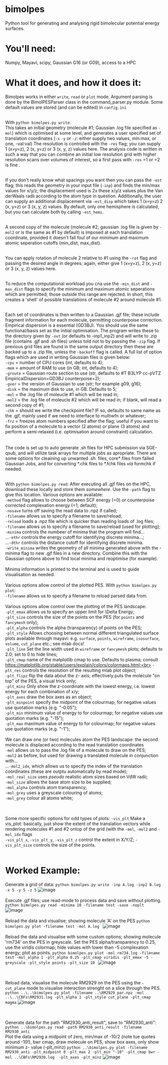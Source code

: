 # bimolpes
Python tool for generating and analysing rigid bimolecular potential energy surfaces.

# You'll need:
Numpy, Mayavi, scipy, Gaussian G16 (or G09), access to a HPC<br>

# What it does, and how it does it:
Bimolpes works in either `write`, `read` or `plot` mode. Argument parsing is done by the BimolPESParser class in the command_parser.py module. Some default values are stored (and can be edited) in `config.ini`<br><br>

With `python bimolpes.py write`:<br>
This takes an initial geometry (molecule #1; Gaussian .log file specified as `-mol`) which is optimised at some level, and generates a user specified set of translation coordinates (`-x` `-y` or `-z`: either supply two values, min:max, or one, -val:val) The resolution is controlled with the `-res` flag; you can supply 1 (x=y=z), 2 (x, y=z) or 3 (x, y, z) values here. The analysis code is written in such a way that you can combine an initial low resolution grid with higher resolution scans over volumes of interest, so a first pass with `-res` =1 or =2 is fine .<br><br>

If you don't really know what spacings you want then you can pass the `-est` flag; this reads the geometry in your input file (`-inp`) and finds the min/max values for x/y/z; the displacement used is 2x these x/y/z values plus the Van derWaals radii according to the atom type in question. Additionally, the user can supply an additional displacement via `-est_disp` which takes 1 (x=y=z) 2 (x, y=z) or 3 (x, y, z) values. By default, only one hemisphere is calculated, but you can calculate both by calling `-est_hemi`.<br><br>

A second copy of the molecule (molecule #2; gaussian .log file is given by `-mol2` or is the same as #1 by default) is imposed at each translation coordinate, provided it doesn't fall foul of our minimum and maximum atomic seperation cutoffs (min_dist, max_dist). <br><br>

You can apply rotation of molecule 2 relative to #1 using the `-rot` flag and passing the desired angle in degrees; again, either give 1 (x=y=z), 2 (x, y=z) or 3 (x, y, z) values here.<br><br>

To reduce the computational workload you cna use the `-min_dist` and `-max_dist` flags to specify the minimum and maximum atomic seperations which are permitted; those outside this range are rejected. In short, this creates a 'shell' of possible translations of molecule #2 around molecule #1. <br><br>

Each set of coordinates is then written to a Gaussian .gjf file; these include fragment information for each molecule, permitting counterpoise correction. Empirical dispersion is a essential (GD3BJ). You should use the same functional/basis set as the initial optimisation. The program writes these to the directory given by `-out` (or defaults to -inp1_inp2) and will write to .zip file (contains .gjf and .sh files) unless told not to by passing the `-zip` flag. If previous grid files are found in the same output directory then these are backed up to a .zip file, unless the `-backoff` flag is called. A full list of option flags which are used in writing Gaussian files is given below:<br>
`-cpu` = number of CPU cores (int, defaults to 4);<br>
`-mem` = amount of RAM to use (in GB; int, defaults to 4);<br>
`-groute` = Gaussian route section to use (str, defaults to #T B3LYP cc-pVTZ EmpiricalDispersion=GD3BJ counterpoise=2);<br>
`-gver` = the version of Gaussian to use (str; for example g09, g16);<br>
`-disk` = the maximum disk to use, in GB. Defaults to 5;<br>
`-mol` = the .log file of moleucle #1 which will be read in;<br>
`-mol2` = the .log file of moleucle #2 which will be read in; if blank, will read a second copy of #1; <br>
`-chk` = should we write the checkpoint file? IF so, defaults to same name as the .gjf, mainly used if we need to interface to multiwfn or whatever;<br>
`-frz` = freezes atom numbers specified after the flag; useful if you want to fix position of a molecule to a vector (2 atoms) or plane (3 atoms) and perform a semi-relaxed (i.e. optimisation around constraint) calculation. <br>
<br><br>
The code is set up to auto generate .sh files for HPC submission via SGE-qsub, and will utilize task arrays for multiple jobs as apropriate. There are some options for cleaining up unwanted *.sh.* files, core* files from failed Gaussian Jobs, and for converting *.chk files to *.fchk files _via_ formchk if needed.
<br><br>

With `python bimolpes.py read`:
After executing all .gjf files on the HPC, download these locally and store them _somewhere_. Use the `-path` flag to give this location. Various options are available:<br>
`-method` flag allows to choose between SCF energy (=0) or counterpoise corrected complexation energy (=1; default);<br>
`-nosave` turns off saving the read data to .npz if called; <br> 
`-filename` allows us to specify a filename to save/reload; <br>
`-reload` loads a .npz file which is quicker than reading loads of .log files; <br>
`-filename` allows us to specify a filename to save/reload (used for plotting); <br>
`-minima` controls the numbeer of minima that the program will find... <br>
...`-ethr` controls the energy cutoff for identifying discrete minima...; <br>
...`-dthr` controls the distance cutoff for identifying discrete minima.<br>
`-write_minima` writes the geometry of all minima generated above with the -minima flag to new .gjf files in a new directory. Combine this with the Gaussian options above to find local minima and reoptimise (for example).<br>
<br>
Minima information is printed to the terminal and is used to guide visualisation as needed. <br><br>
Various options allow control of the plotted PES. With `python bimolpes.py plot`:<br>
`-filename` allows us to specify a filename to reload parsed data from. <br>
<br> Various options allow control over the plotting of the PES landscape:<br>
`-plt_emax` allows us to specify an upper limit for \Delta Energy; <br>
`-plt_size` controls the size of the points on the PES (for `points` and `fancymesh` only); <br>
`-plt_alpha` controls the alpha (transparency) of points on the PES; <br>
`-plt_style` Allows choosing between normal different triangulated surface plots available through mayavi: e.g. `surface`, `points`, `wireframe`, `isosurface`, `volume`, `cut_plane` etc.; see mlab docs!<br>
`-plt_line` Set the line width used in `wireframe` or `fancymesh` plots; defaults to 2.0; set to 0 to hide lines; <br>
`-plt_cmap` name of the matplotlib cmap to use. Defaults to plasma; consult https://matplotlib.org/stable/users/explain/colors/colormaps.html;<br>
`-plt_res` controls the resolution of the resulting mlab plot object; <br>
`-plt_flipz` flip the data about the z- axis; effectively puts the molecule "on top" of the PES, a visual trick only; <br>
`-plt_minz` Only show the z-coordinate with the lowest energy, i.e. lowest energy for each combination of x/y; <br>
`-plt_axes` draw the box axes as an object; <br>
`-plt_minpoint` specify the midpoint of the colourmap; for negative values use quotation marks (e.g. "-0.05"); <br>
`-plt_min` minimum value of energy to for colourmap; for negative values use quotation marks (e.g. "-15"); <br>
`-plt_max` maximum value of energy to for colourmap; for negative values use quotation marks (e.g. "-1"); <br>
<br> We can draw one (or two) molecules atom the PES landscape: the second molecule is displaced according to the read translation coordinates<br>
`-mol` allows us to pass the .log file of a molecule to draw on the PES; <br>
`-mol2` as before, but used for drawing a translated molecule in conjunction with... <br>
...`-mol2_idx`, which allows us to specify the index of the translation coordinates (these are outptu automatically by read mode); <br>
`-mol_real_size` uses _pseudo_ realistic atom sizes based on VdW radii; <br>
`-mol_size` allows the base atom size to be supplied; <br>
`-mol_alpha` controls atom transparency; <br>
`-mol_grey` uses a greyscale colouring of atoms; <br>
`-mol_grey` colour all atoms white; <br>

<br><br>
Some more specific options for odd types of plots:
`-vis_plt` Make a vis_plot: basically, just show the extent of the translation vectors while rendering molecules #1 and #2 ontop of the grid (with the `-mol`, `-mol2` and `-mol_idx` flags <br>
`-vis_plt_x`, `-vis_plt_y`, `-vis_plt_z` control the extent in X/Y/Z; `-vis_plt_size` controls the size of the points. <br><br>

# Worked Example:
Generate a grid of data:
`python bimolpes.py write -inp A.log -inp2 B.log -x 5 -y 5 -z 5`
![image](https://github.com/RichardMandle/bimolpes/assets/101199234/7c09c396-cb8c-494b-b082-4a4088dc8097)
<br><br>
Execute .gjf files; use read-mode to process data and save without plotting.
`python bimolpes.py read -minima 10 -filename test -save -noplt`
![image](https://github.com/RichardMandle/bimolpes/assets/101199234/e63623e6-1608-4f0c-8f1a-358f4a20c92b)
<br><br>
Reload the data and visualise; showing molecule 'A' on the PES
`python bimolpes.py plot -filename test -mol A.log `
![image](https://github.com/RichardMandle/bimolpes/assets/101199234/cf393ef6-566d-4882-af2e-8e81012d71f8)
<br><br>
Reload the data and visualise with some custom options; showing molecule 'rm734' on the PES in greyscale. Set the PES alpha/transparency to 0.25, use the viridis colormap; hide values with lower than -5 complexation energy; plot as points.
`python bimolpes.py plot -mol rm734.log -filename test -mol_alpha 1 -plt_alpha 0.25 -plt_cmap viridis -plt_emax -5 -greyscale -plt_style points -plt_size 10 `
![image](https://github.com/RichardMandle/bimolpes/assets/101199234/883cb89e-6279-46ac-b9a0-cd3ce2c91903)

<br><br> Reload data, visualise the molecule RM2929 on the PES using the `-cut_plane` mode to visualise interaction strenght on a slice through the PES.
`python ..\..\bimolpes.py plot -filename ..\RM2929_par.npz -mol ..\..\CBFs\RM2931.log -plt_alpha 1 -plt_style cut_plane -plt_cmap magma`
![image](https://github.com/RichardMandle/bimolpes/assets/101199234/e0e2eb7d-920c-45a6-a85c-556433d9f8dc)

<br><br> Generate data for the path "RM2930_anti_result", save to "RM2930_anti":
`python ..\bimolpes.py read -path RM2930_anti_result -filename RM2930_anti`
<br>
Plot the data using a midpoint of zero, min/max of -10/2 (note tue quotes around -10!), bwr cmap, draw molecule on PES, show box axes, only show minimum z- value (-plt_minz)
`python ..\bimolpes.py plot -filename RM2930_anti -plt_midpoint 0 -plt_max 2 -plt_min "-10" -plt_cmap bwr -mol ..\CBFs\RM2930.log  -plt_axes -plt_minz`
![image](https://github.com/user-attachments/assets/62b1430c-bc03-457c-9ac7-30bcf2e569db)
